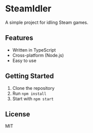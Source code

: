 # SteamIdler

A simple project for idling Steam games.

## Features
- Written in TypeScript
- Cross-platform (Node.js)
- Easy to use

## Getting Started
1. Clone the repository
2. Run `npm install`
3. Start with `npm start`

## License
MIT
